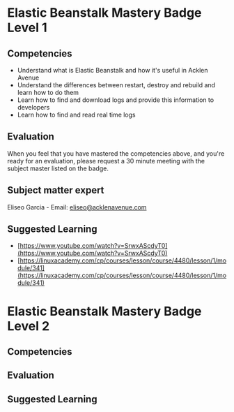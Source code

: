 # Elastic Beanstalk Mastery Badge Level 1

## Competencies

 - Understand what is Elastic Beanstalk and how it's useful in Acklen Avenue
 - Understand the differences between restart, destroy and rebuild and learn how to do them
 - Learn how to find and download logs and provide this information to developers
 - Learn how to find and read real time logs

## Evaluation

When you feel that you have mastered the competencies above, and you're ready for an evaluation, please request a 30 minute meeting with the subject master listed on the badge.

## Subject matter expert
Eliseo Garcia - Email: eliseo@acklenavenue.com

## Suggested Learning

 - [https://www.youtube.com/watch?v=SrwxAScdyT0](https://www.youtube.com/watch?v=SrwxAScdyT0)
 - [https://linuxacademy.com/cp/courses/lesson/course/4480/lesson/1/module/341](https://linuxacademy.com/cp/courses/lesson/course/4480/lesson/1/module/341)



# Elastic Beanstalk Mastery Badge Level 2

## Competencies

## Evaluation

## Suggested Learning
